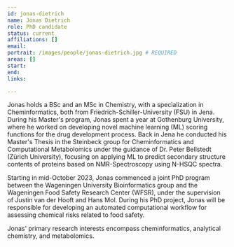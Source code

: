 ```yaml
---
id: jonas-dietrich
name: Jonas Dietrich
role: PhD candidate
status: current
affiliations: []
email:
portrait: /images/people/jonas-dietrich.jpg # REQUIRED
areas: []
start:
end:
links:

---
```


Jonas holds a BSc and an MSc in Chemistry, with a specialization in Cheminformatics, both from Friedrich-Schiller-University (FSU) in Jena. During his Master's program, Jonas spent a year at Gothenburg University, where he worked on developing novel machine learning (ML) scoring functions for the drug development process. Back in Jena he conducted his Master's Thesis in the Steinbeck group for Cheminformatics and Computational Metabolomics under the guidance of Dr. Peter Bellstedt (Zürich University), focusing on applying ML to predict secondary structure contents of proteins based on NMR-Spectroscopy using N-HSQC spectra.

Starting in mid-October 2023, Jonas commenced a joint PhD program between the Wageningen University Bioinformatics group and the Wageningen Food Safety Research Center (WFSR), under the supervision of Justin van der Hooft and Hans Mol. During his PhD project, Jonas will be responsible for developing an automated computational workflow for assessing chemical risks related to food safety.

Jonas' primary research interests encompass cheminformatics, analytical chemistry, and metabolomics.